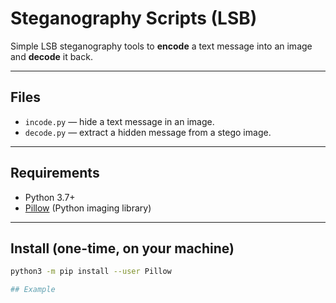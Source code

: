 # Steganography Scripts (LSB)  

Simple LSB steganography tools to **encode** a text message into an image and **decode** it back.

---

## Files
- `incode.py` — hide a text message in an image.  
- `decode.py` — extract a hidden message from a stego image.  

---

## Requirements
- Python 3.7+  
- [Pillow](https://pillow.readthedocs.io/en/stable/) (Python imaging library)

---

## Install (one-time, on your machine)
```bash
python3 -m pip install --user Pillow

## Example
